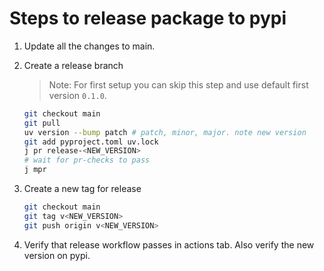 # Steps to release package to pypi

1. Update all the changes to main.
1. Create a release branch

    > Note: For first setup you can skip this step and use default first version `0.1.0`.

    ```bash
    git checkout main
    git pull
    uv version --bump patch # patch, minor, major. note new version
    git add pyproject.toml uv.lock
    j pr release-<NEW_VERSION>
    # wait for pr-checks to pass
    j mpr
    ```

1. Create a new tag for release

    ```bash
    git checkout main
    git tag v<NEW_VERSION>
    git push origin v<NEW_VERSION>
    ```

1. Verify that release workflow passes in actions tab. Also verify the new version on pypi.
